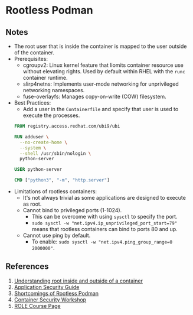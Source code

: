 # Rootless Podman

## Notes

- The root user that is inside the container is mapped to the user outside of the container.
- Prerequisites:
  - cgroupv2: Linux kernel feature that liomits container resource use without elevating rights. Used by default within RHEL with the `runc` container runtime.
  - slirp4netns: Implements user-mode networking for unprivileged networking namespaces.
  - fuse-overlayfs: Manages copy-on-write (COW) filesystem.
- Best Practices:
  - Add a user in the `Containerfile` and specify that user is used to execute the processes.
  ```dockerfile
  FROM registry.access.redhat.com/ubi9/ubi

  RUN adduser \
    --no-create-home \
    --system \
    --shell /usr/sbin/nologin \
    python-server

  USER python-server

  CMD ["python3", "-m", "http.server"]
  ```
- Limitations of rootless containers:
  - It's not always trivial as some applications are designed to execute as root.
  - Cannot bind to privileged ports (1-1024).
    - This can be overcome with using `sysctl` to specify the port.
    - `sudo sysctl -w "net.ipv4.ip_unprivileged_port_start=79"` means that rootless containers can bind to ports 80 and up.
  - Cannot use ping by default.
    - To enable: `sudo sysctl -w "net.ipv4.ping_group_range=0 2000000"`.

## References

1. [Understanding root inside and outside of a container](https://www.redhat.com/en/blog/understanding-root-inside-and-outside-container)
2. [Application Security Guide](https://nvlpubs.nist.gov/nistpubs/specialpublications/nist.sp.800-190.pdf)
3. [Shortcomings of Rootless Podman](https://github.com/containers/podman/blob/v4.0.2/rootless.md)
4. [Container Security Workshop](http://redhatgov.io/workshops/security_containers/)
5. [ROLE Course Page](https://role.rhu.redhat.com/rol-rhu/app/courses/do188-4.10/pages/ch04s05)
